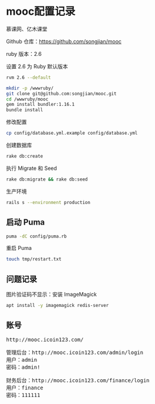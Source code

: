 # mooc配置记录

慕课网、亿木课堂

Github 仓库：https://github.com/songjian/mooc

ruby 版本：2.6

设置 2.6 为 Ruby 默认版本

```sh
rvm 2.6 --default
```

```sh
mkdir -p /wwwruby/
git clone git@github.com:songjian/mooc.git
cd /wwwruby/mooc
gem install bundler:1.16.1
bundle install
```

修改配置

```sh
cp config/database.yml.example config/database.yml
```

创建数据库

```sh
rake db:create
```

执行 Migrate 和 Seed

```sh
rake db:migrate && rake db:seed
```

生产环境

```sh
rails s --environment production
```

## 启动 Puma

```sh
puma -dC config/puma.rb
```

重启 Puma

```sh
touch tmp/restart.txt
```

## 问题记录

图片验证码不显示：安装 ImageMagick

```sh
apt install -y imagemagick redis-server
```

## 账号

<pre>
http://mooc.icoin123.com/

管理后台：http://mooc.icoin123.com/admin/login
用户：admin
密码：admin!

财务后台：http://mooc.icoin123.com/finance/login
用户：finance
密码：111111
</pre>